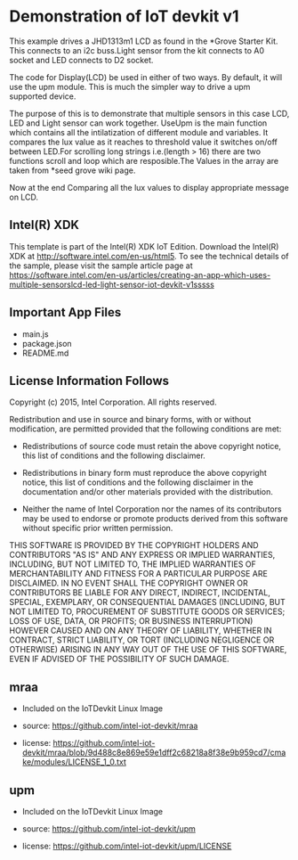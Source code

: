 Demonstration of IoT devkit v1
===============================

This example drives a JHD1313m1 LCD as found in the *Grove Starter Kit. This connects
to an i2c buss.Light sensor from the kit connects to A0 socket and LED connects to D2 socket.

The code for Display(LCD) be used in either of two ways. By default, it will use the upm module. This
is much the simpler way to drive a upm supported device. 

The purpose of this is to demonstrate that multiple sensors in this case LCD, LED and Light sensor can work together.
UseUpm is the main function which contains all the intilatization of different module and variables. It compares the 
lux value as it reaches to threshold value it switches on/off between LED.For scrolling long strings i.e.(length > 16) 
there are two functions scroll and loop which are resposible.The Values in the array are taken from *seed grove wiki page.


Now at the end Comparing all the lux values to display appropriate message on LCD. 


Intel(R) XDK
-------------------------------------------
This template is part of the Intel(R) XDK IoT Edition.
Download the Intel(R) XDK at http://software.intel.com/en-us/html5. To see the technical details of the sample,
please visit the sample article page at https://software.intel.com/en-us/articles/creating-an-app-which-uses-multiple-sensorslcd-led-light-sensor-iot-devkit-v1sssss


Important App Files
---------------------------
* main.js
* package.json
* README.md

License Information Follows
---------------------------
Copyright (c) 2015, Intel Corporation. All rights reserved.

Redistribution and use in source and binary forms, with or without modification,
are permitted provided that the following conditions are met:

- Redistributions of source code must retain the above copyright notice,
  this list of conditions and the following disclaimer.

- Redistributions in binary form must reproduce the above copyright notice,
  this list of conditions and the following disclaimer in the documentation
  and/or other materials provided with the distribution.

- Neither the name of Intel Corporation nor the names of its contributors
  may be used to endorse or promote products derived from this software
  without specific prior written permission.

THIS SOFTWARE IS PROVIDED BY THE COPYRIGHT HOLDERS AND CONTRIBUTORS "AS IS"
AND ANY EXPRESS OR IMPLIED WARRANTIES, INCLUDING, BUT NOT LIMITED TO,
THE IMPLIED WARRANTIES OF MERCHANTABILITY AND FITNESS FOR A PARTICULAR PURPOSE
ARE DISCLAIMED. IN NO EVENT SHALL THE COPYRIGHT OWNER OR CONTRIBUTORS BE
LIABLE FOR ANY DIRECT, INDIRECT, INCIDENTAL, SPECIAL, EXEMPLARY, OR
CONSEQUENTIAL DAMAGES (INCLUDING, BUT NOT LIMITED TO, PROCUREMENT OF SUBSTITUTE
GOODS OR SERVICES; LOSS OF USE, DATA, OR PROFITS; OR BUSINESS INTERRUPTION)
HOWEVER CAUSED AND ON ANY THEORY OF LIABILITY, WHETHER IN CONTRACT, STRICT
LIABILITY, OR TORT (INCLUDING NEGLIGENCE OR OTHERWISE) ARISING IN ANY WAY OUT
OF THE USE OF THIS SOFTWARE, EVEN IF ADVISED OF THE POSSIBILITY OF SUCH DAMAGE.

mraa
--------------------------------------------
* Included on the IoTDevkit Linux Image

* source:  https://github.com/intel-iot-devkit/mraa
* license:  https://github.com/intel-iot-devkit/mraa/blob/9d488c8e869e59e1dff2c68218a8f38e9b959cd7/cmake/modules/LICENSE_1_0.txt

upm
--------------------------------------------
* Included on the IoTDevkit Linux Image

* source: https://github.com/intel-iot-devkit/upm
* license: https://github.com/intel-iot-devkit/upm/LICENSE
